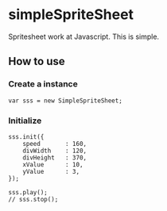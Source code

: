 simpleSpriteSheet
=================

Spritesheet work at Javascript. This is simple.

How to use  
------
### Create a instance ###  
`` var sss = new SimpleSpriteSheet; ``  

### Initialize ###  
    sss.init({  
        speed 		: 160,
        divWidth 	: 120,
        divHeight 	: 370,
        xValue 		: 10,
        yValue 		: 3,
    });
    
    sss.play();
    // sss.stop();
